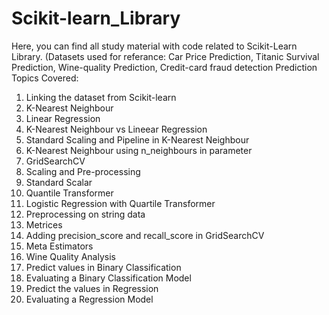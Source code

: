# Scikit-learn_Library
Here, you can find all study material with code related to Scikit-Learn Library.
(Datasets used for referance: Car Price Prediction, Titanic Survival Prediction, Wine-quality Prediction, Credit-card fraud detection Prediction
Topics Covered:

1. Linking the dataset from Scikit-learn
2. K-Nearest Neighbour
3. Linear Regression
4. K-Nearest Neighbour vs Lineear Regression
5. Standard Scaling and Pipeline in K-Nearest Neighbour
6. K-Nearest Neighbour using n_neighbours in parameter
7. GridSearchCV
8. Scaling and Pre-processing
9. Standard Scalar
10. Quantile Transformer
11. Logistic Regression with Quartile Transformer
12. Preprocessing on string data
13. Metrices
14. Adding precision_score and recall_score in GridSearchCV
15. Meta Estimators
16. Wine Quality Analysis
17. Predict values in Binary Classification
18. Evaluating a Binary Classification Model
19. Predict the values in Regression
20. Evaluating a Regression Model
